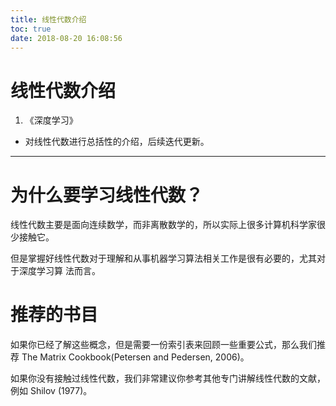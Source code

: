 ```yaml
---
title: 线性代数介绍
toc: true
date: 2018-08-20 16:08:56
---
```

# 线性代数介绍




  1. 《深度学习》


  * 对线性代数进行总括性的介绍，后续迭代更新。





* * *





# 为什么要学习线性代数？


线性代数主要是面向连续数学，而非离散数学的，所以实际上很多计算机科学家很少接触它。

但是掌握好线性代数对于理解和从事机器学习算法相关工作是很有必要的，尤其对于深度学习算
法而言。


# 推荐的书目


如果你已经了解这些概念，但是需要一份索引表来回顾一些重要公式，那么我们推荐 The Matrix Cookbook(Petersen and Pedersen, 2006)。

如果你没有接触过线性代数，我们非常建议你参考其他专门讲解线性代数的文献，例如 Shilov (1977)。
